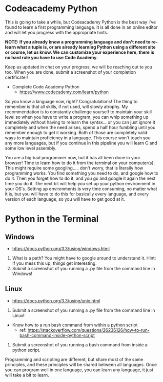 # Codeacademy Python

This is going to take a while, but Codeacademy Python is the best way I've found to learn a first programming language. It is all done in an online editor and will let you progress with the appropriate hints. 

**NOTE: If you already know a programming language and don't need to re-learn what a tuple is, or are already learning Python using a different site or course, let us know. We can customize your experience here, there is no hard rule you have to use Code Academy.**

Keep us updated in chat on your progress, we will be reaching out to you too. When you are done, submit a screenshot of your completion certificate!!

   * Complete Code Academy Python
      * <https://www.codecademy.com/learn/python>

So you know a language now, right? Congratulations! The thing to remember is that all skills, if not used, will slowly atrophy. My recommendation is to constantly challenge yourself to maintain your skill level so when you have to write a program, you can whip something up immediately without having to relearn the syntax... or you can just ignore it completely and when the need arises, spend a half hour fumbling until you remember enough to get it working. Both of those are completely valid ways to maintain proficiency in a language. This course won't teach you any more languages, but if you continue in this pipeline you will learn C and some low level assembly.

 You are a big bad programmer now, but it has all been done in your browser! Time to learn how to do it from the terminal on your computer(s). This might require some googling..... don't worry, that is literally how programming works. You find something you need to do, and google how to do it. Then you forget how to do it, and you go and google it again the next time you do it. The next bit will help you set up your python environment in your OS's. Setting up environments is very time consuming, no matter what it is, but you will have to do this for basically every language, and every version of each language, so you will have to get good at it.

# Python in the Terminal

## Windows 

* <https://docs.python.org/3.3/using/windows.html>
1. What is a path? You might have to google around to understand it. Hint: If you mess this up, things get interesting.
2. Submit a screenshot of you running a .py file from the command line in Windows!

## Linux
* <https://docs.python.org/3.3/using/unix.html>
1. Submit a screenshot of you running a .py file from the command line in Linux!

* Know how to a run bash command from within a python script
   * ref: <https://stackoverflow.com/questions/26236126/how-to-run-bash-command-inside-python-script>
1. Submit a screenshot of you running a bash command from inside a python script.

Programming and scripting are different, but share most of the same principles, and these principles will be shared between all languages. Once you can program well in one language, you can learn any language, it just will take a bit to learn.
